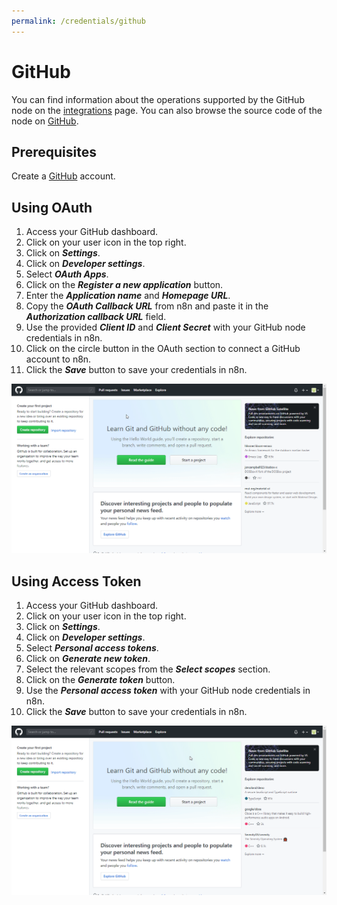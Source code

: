 ```yaml
---
permalink: /credentials/github
---
```


# GitHub

You can find information about the operations supported by the GitHub node on the [integrations](https://n8n.io/integrations/n8n-nodes-base.github) page. You can also browse the source code of the node on [GitHub](https://github.com/n8n-io/n8n/tree/master/packages/nodes-base/nodes/Github).


## Prerequisites

Create a [GitHub](https://github.com/) account.

## Using OAuth

1. Access your GitHub dashboard.
2. Click on your user icon in the top right.
3. Click on ***Settings***.
4. Click on ***Developer settings***.
5. Select ***OAuth Apps***.
6. Click on the ***Register a new application*** button.
7. Enter the ***Application name*** and ***Homepage URL***.
8. Copy the ***OAuth Callback URL*** from n8n and paste it in the ***Authorization callback URL*** field.
9. Use the provided ***Client ID*** and ***Client Secret*** with your GitHub node credentials in n8n.
10. Click on the circle button in the OAuth section to connect a GitHub account to n8n.
11. Click the ***Save*** button to save your credentials in n8n.

![Getting GitHub OAuth credentials](./using-oauth.gif)


## Using Access Token

1. Access your GitHub dashboard.
2. Click on your user icon in the top right.
3. Click on ***Settings***.
4. Click on ***Developer settings***.
5. Select ***Personal access tokens***.
6. Click on ***Generate new token***.
7. Select the relevant scopes from the ***Select scopes*** section.
8. Click on the ***Generate token*** button.
8. Use the ***Personal access token*** with your GitHub node credentials in n8n.
9. Click the ***Save*** button to save your credentials in n8n.

![Getting GitHub Access Token](./using-access-token.gif)
